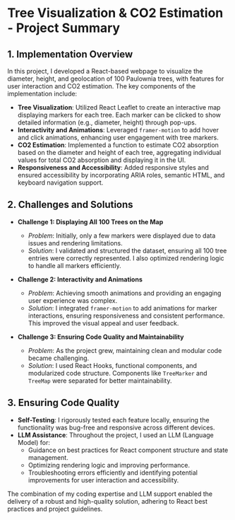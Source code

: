 
# Tree Visualization & CO2 Estimation - Project Summary

## 1. Implementation Overview

In this project, I developed a React-based webpage to visualize the diameter, height, and geolocation of 100 Paulownia trees, with features for user interaction and CO2 estimation. The key components of the implementation include:

- **Tree Visualization**: Utilized React Leaflet to create an interactive map displaying markers for each tree. Each marker can be clicked to show detailed information (e.g., diameter, height) through pop-ups.
- **Interactivity and Animations**: Leveraged `framer-motion` to add hover and click animations, enhancing user engagement with tree markers.
- **CO2 Estimation**: Implemented a function to estimate CO2 absorption based on the diameter and height of each tree, aggregating individual values for total CO2 absorption and displaying it in the UI.
- **Responsiveness and Accessibility**: Added responsive styles and ensured accessibility by incorporating ARIA roles, semantic HTML, and keyboard navigation support.

## 2. Challenges and Solutions

- **Challenge 1: Displaying All 100 Trees on the Map**
  - *Problem*: Initially, only a few markers were displayed due to data issues and rendering limitations.
  - *Solution*: I validated and structured the dataset, ensuring all 100 tree entries were correctly represented. I also optimized rendering logic to handle all markers efficiently.

- **Challenge 2: Interactivity and Animations**
  - *Problem*: Achieving smooth animations and providing an engaging user experience was complex.
  - *Solution*: I integrated `framer-motion` to add animations for marker interactions, ensuring responsiveness and consistent performance. This improved the visual appeal and user feedback.

- **Challenge 3: Ensuring Code Quality and Maintainability**
  - *Problem*: As the project grew, maintaining clean and modular code became challenging.
  - *Solution*: I used React Hooks, functional components, and modularized code structure. Components like `TreeMarker` and `TreeMap` were separated for better maintainability.

## 3. Ensuring Code Quality

- **Self-Testing**: I rigorously tested each feature locally, ensuring the functionality was bug-free and responsive across different devices.
- **LLM Assistance**: Throughout the project, I used an LLM (Language Model) for:
  - Guidance on best practices for React component structure and state management.
  - Optimizing rendering logic and improving performance.
  - Troubleshooting errors efficiently and identifying potential improvements for user interaction and accessibility.

The combination of my coding expertise and LLM support enabled the delivery of a robust and high-quality solution, adhering to React best practices and project guidelines.
